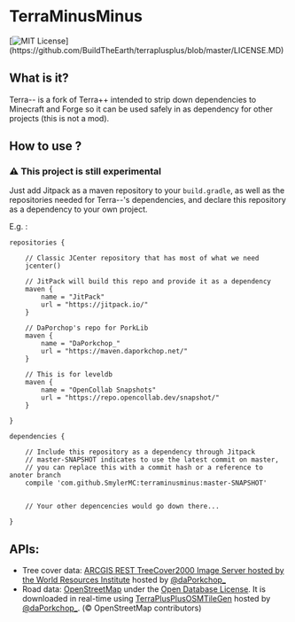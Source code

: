 # TerraMinusMinus

[![MIT License](https://img.shields.io/apm/l/atomic-design-ui.svg?)](https://github.com/BuildTheEarth/terraplusplus/blob/master/LICENSE.MD)

## What is it?

Terra-- is a fork of Terra++ intended to strip down dependencies to Minecraft and Forge so it can be used safely in as dependency for other projects (this is not a mod).

## How to use ?

### :warning: This project is still experimental

Just add Jitpack as a maven repository to your `build.gradle`, as well as the repositories needed for Terra--'s dependencies, and declare this repository as a dependency to your own project.

E.g. :
```
repositories {
    
    // Classic JCenter repository that has most of what we need
    jcenter()
    
    // JitPack will build this repo and provide it as a dependency
    maven {
        name = "JitPack"
        url = "https://jitpack.io/"
    }
    
    // DaPorchop's repo for PorkLib
    maven {
        name = "DaPorkchop_"
        url = "https://maven.daporkchop.net/"
    }
    
    // This is for leveldb
    maven {
        name = "OpenCollab Snapshots"
        url = "https://repo.opencollab.dev/snapshot/"
    }
    
}

dependencies {

    // Include this repository as a dependency through Jitpack
    // master-SNAPSHOT indicates to use the latest commit on master,
    // you can replace this with a commit hash or a reference to anoter branch 
    compile 'com.github.SmylerMC:terraminusminus:master-SNAPSHOT'
    
    
    // Your other depencencies would go down there...
    
}
```

## APIs:

- Tree cover data: [ARCGIS REST TreeCover2000 Image Server hosted by the World Resources Institute](https://gis-treecover.wri.org/arcgis/rest/services/TreeCover2000/ImageServer) hosted by [@daPorkchop_](https://github.com/DaMatrix)
- Road data: [OpenStreetMap](https://www.openstreetmap.org/) under the [Open Database License](https://www.openstreetmap.org/copyright). It is downloaded in real-time using [TerraPlusPlusOSMTileGen](https://github.com/DaMatrix/TerraPlusPlusOSMTileGen) hosted by [@daPorkchop_](https://github.com/DaMatrix). (© OpenStreetMap contributors)
